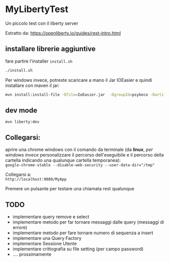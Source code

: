 # MyLibertyTest
Un piccolo test con il liberty server

Estratto da: https://openliberty.io/guides/rest-intro.html

## installare librerie aggiuntive

fare partire l'installer `install.sh`

```bash
./install.sh
```

Per windows invece, potreste scaricare a mano il Jar IOEasier e quindi installare con maven il jar:

```bash
mvn install:install-file -Dfile=IoEasier.jar  -DgroupId=psykeco -DartifactId=ioeasier -Dversion="$IoEasier_VERSION" -Dpackaging=jar -DgeneratePom=true -X
```

## dev mode

`mvn liberty:dev`

## Collegarsi:

aprire una chrome windows con il comando da terminale (da **linux**, *per windows invece* personalizzare il percorso dell'eseguibile e il percorso della cartella indicando una qualunque cartella temporanea):  
`google-chrome-stable --disable-web-security --user-data-dir="/tmp"`  

Collegarsi a:  
`http://localhost:9080/MyApp`  

Premere un pulsante per testare una chiamata rest qualunque


## TODO

- implementare query remove e select
- implementare metodo per far tornare messaggi dalle query (messaggi di errore)
- implementare metodo per fare tornare numero di sequenza a insert
- implementare una Query Factory
- implementare Sessione Utente
- implementare crittografia su file setting (per campo password)
- .... prossimamente
